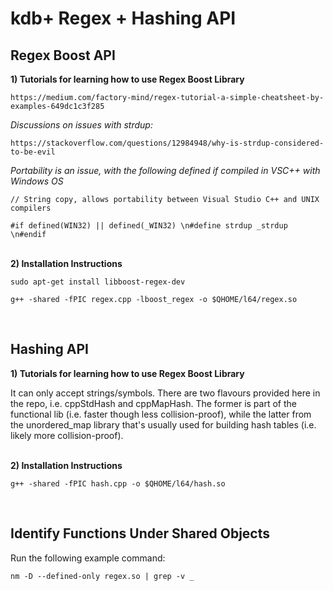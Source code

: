 # kdb+ Regex + Hashing API
## Regex Boost API

__1)  Tutorials for learning how to use Regex Boost Library__

`https://medium.com/factory-mind/regex-tutorial-a-simple-cheatsheet-by-examples-649dc1c3f285`
  
  
_Discussions on issues with strdup:_

```https://stackoverflow.com/questions/12984948/why-is-strdup-considered-to-be-evil```
  
  
_Portability is an issue, with the following defined if compiled in VSC++ with Windows OS_

`// String copy, allows portability between Visual Studio C++ and UNIX compilers`

```#if defined(WIN32) || defined(_WIN32) \n#define strdup _strdup \n#endif ```

&nbsp;  
__2)  Installation Instructions__

`sudo apt-get install libboost-regex-dev`

`g++ -shared -fPIC regex.cpp -lboost_regex -o $QHOME/l64/regex.so`

&nbsp;
&nbsp;
&nbsp;
## Hashing API

__1)  Tutorials for learning how to use Regex Boost Library__

It can only accept strings/symbols. There are two flavours provided here in the repo, i.e. cppStdHash and cppMapHash. The former is part of the functional lib (i.e. faster though less collision-proof), while the latter from the unordered_map library that's usually used for building hash tables (i.e. likely more collision-proof). 
  
&nbsp;  
__2)  Installation Instructions__

`g++ -shared -fPIC hash.cpp -o $QHOME/l64/hash.so`

&nbsp;
&nbsp;
&nbsp;
## Identify Functions Under Shared Objects

Run the following example command:

`nm -D --defined-only regex.so | grep -v _`
